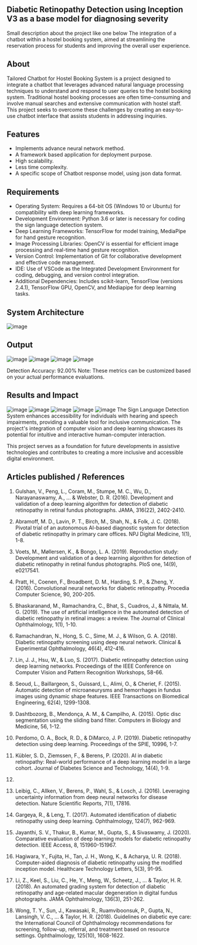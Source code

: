 ## Diabetic Retinopathy Detection using Inception V3 as a base model for diagnosing severity 
Small description about the project like one below
The integration of a chatbot within a hostel booking system, aimed at streamlining the reservation process for students and improving the overall user experience.

## About
<!--Detailed Description about the project-->
Tailored Chatbot for Hostel Booking System is a project designed to integrate a chatbot that leverages advanced natural language processing techniques to understand and respond to user queries to the hostel booking system. Traditional hostel booking processes are often time-consuming and involve manual searches and extensive communication with hostel staff. This project seeks to overcome these challenges by creating an easy-to-use chatbot interface that assists students in addressing inquiries.

## Features
<!--List the features of the project as shown below-->
- Implements advance neural network method.
- A framework based application for deployment purpose.
- High scalability.
- Less time complexity.
- A specific scope of Chatbot response model, using json data format.

## Requirements
<!--List the requirements of the project as shown below-->
* Operating System: Requires a 64-bit OS (Windows 10 or Ubuntu) for compatibility with deep learning frameworks.
* Development Environment: Python 3.6 or later is necessary for coding the sign language detection system.
* Deep Learning Frameworks: TensorFlow for model training, MediaPipe for hand gesture recognition.
* Image Processing Libraries: OpenCV is essential for efficient image processing and real-time hand gesture recognition.
* Version Control: Implementation of Git for collaborative development and effective code management.
* IDE: Use of VSCode as the Integrated Development Environment for coding, debugging, and version control integration.
* Additional Dependencies: Includes scikit-learn, TensorFlow (versions 2.4.1), TensorFlow GPU, OpenCV, and Mediapipe for deep learning tasks.

## System Architecture
<!--Embed the system architecture diagram as shown below-->
![image](https://github.com/user-attachments/assets/1f33e76c-10a6-424a-b4b6-8c44eec5784b)



## Output

<!--Embed the Output picture at respective places as shown below as shown below-->


![image](https://github.com/user-attachments/assets/f6890b92-543a-46a7-930d-b49e7a81b834)
![image](https://github.com/user-attachments/assets/53e92e3c-9414-417b-9626-72843f9d5f2a)
![image](https://github.com/user-attachments/assets/e180bbfa-66aa-4f69-b917-42631686bb92)
![image](https://github.com/user-attachments/assets/2505f721-600f-4e5b-a562-a7e616c49241)



Detection Accuracy: 92.00%
Note: These metrics can be customized based on your actual performance evaluations.


## Results and Impact
<!--Give the results and impact as shown below-->
![image](https://github.com/user-attachments/assets/b3371635-dde6-479e-8de6-6f84af5317b4)
![image](https://github.com/user-attachments/assets/e29b4841-4c6e-4399-a64f-d0666716b671)
![image](https://github.com/user-attachments/assets/4526cc0e-ff5a-438b-bdf3-857514fc4f68)
![image](https://github.com/user-attachments/assets/e7f8f0f8-1690-41c2-a5dc-23cef40d365a)
![image](https://github.com/user-attachments/assets/4a722c78-5746-4077-965f-1fd759e4fe83)
The Sign Language Detection System enhances accessibility for individuals with hearing and speech impairments, providing a valuable tool for inclusive communication. The project's integration of computer vision and deep learning showcases its potential for intuitive and interactive human-computer interaction.

This project serves as a foundation for future developments in assistive technologies and contributes to creating a more inclusive and accessible digital environment.

## Articles published / References
1.	Gulshan, V., Peng, L., Coram, M., Stumpe, M. C., Wu, D., Narayanaswamy, A., ... & Webster, D. R. (2016). Development and validation of a deep learning algorithm for detection of diabetic retinopathy in retinal fundus photographs. JAMA, 316(22), 2402-2410.

2.	Abramoff, M. D., Lavin, P. T., Birch, M., Shah, N., & Folk, J. C. (2018). Pivotal trial of an autonomous AI-based diagnostic system for detection of diabetic retinopathy in primary care offices. NPJ Digital Medicine, 1(1), 1-8.
3.	Voets, M., Møllersen, K., & Bongo, L. A. (2019). Reproduction study: Development and validation of a deep learning algorithm for detection of diabetic retinopathy in retinal fundus photographs. PloS one, 14(9), e0217541.
4.	Pratt, H., Coenen, F., Broadbent, D. M., Harding, S. P., & Zheng, Y. (2016). Convolutional neural networks for diabetic retinopathy. Procedia Computer Science, 90, 200-205.
5.	Bhaskaranand, M., Ramachandra, C., Bhat, S., Cuadros, J., & Nittala, M. G. (2019). The use of artificial intelligence in the automated detection of diabetic retinopathy in retinal images: a review. The Journal of Clinical Ophthalmology, 1(1), 1-10.

6.	Ramachandran, N., Hong, S. C., Sime, M. J., & Wilson, G. A. (2018). Diabetic retinopathy screening using deep neural network. Clinical & Experimental Ophthalmology, 46(4), 412-416.

7.	Lin, J. J., Hsu, W., & Luo, S. (2017). Diabetic retinopathy detection using deep learning networks. Proceedings of the IEEE Conference on Computer Vision and Pattern Recognition Workshops, 58-66.
8.	Seoud, L., Baillargeon, S., Guissard, L., Alimi, O., & Cheriet, F. (2015). Automatic detection of microaneurysms and hemorrhages in fundus images using dynamic shape features. IEEE Transactions on Biomedical Engineering, 62(4), 1299-1308.
9.	Dashtbozorg, B., Mendonça, A. M., & Campilho, A. (2015). Optic disc segmentation using the sliding band filter. Computers in Biology and Medicine, 56, 1-12.
10.	Perdomo, O. A., Bock, R. D., & DiMarco, J. P. (2019). Diabetic retinopathy detection using deep learning. Proceedings of the SPIE, 10996, 1-7.

11.	Kübler, S. D., Ziemssen, F., & Berens, P. (2020). AI in diabetic retinopathy: Real-world performance of a deep learning model in a large cohort. Journal of Diabetes Science and Technology, 14(4), 1-9.
12.	
13.	Leibig, C., Allken, V., Berens, P., Wahl, S., & Losch, J. (2016). Leveraging uncertainty information from deep neural networks for disease detection. Nature Scientific Reports, 7(1), 17816.

14.	Gargeya, R., & Leng, T. (2017). Automated identification of diabetic retinopathy using deep learning. Ophthalmology, 124(7), 962-969.

17.	Jayanthi, S. V., Thakur, B., Kumar, M., Gupta, S., & Sivaswamy, J. (2020). Comparative evaluation of deep learning models for diabetic retinopathy detection. IEEE Access, 8, 151960-151967.

18.	Hagiwara, Y., Fujita, H., Tan, J. H., Wong, K., & Acharya, U. R. (2018). Computer-aided diagnosis of diabetic retinopathy using the modified inception model. Healthcare Technology Letters, 5(3), 91-95.

19.	Li, Z., Keel, S., Liu, C., He, Y., Meng, W., Scheetz, J., ... & Taylor, H. R. (2018). An automated grading system for detection of diabetic retinopathy and age-related macular degeneration in digital fundus photographs. JAMA Ophthalmology, 136(3), 251-262.
20.	Wong, T. Y., Sun, J., Kawasaki, R., Ruamviboonsuk, P., Gupta, N., Lansingh, V. C., ... & Taylor, H. R. (2018). Guidelines on diabetic eye care: the International Council of Ophthalmology recommendations for screening, follow-up, referral, and treatment based on resource settings. Ophthalmology, 125(10), 1608-1622.




